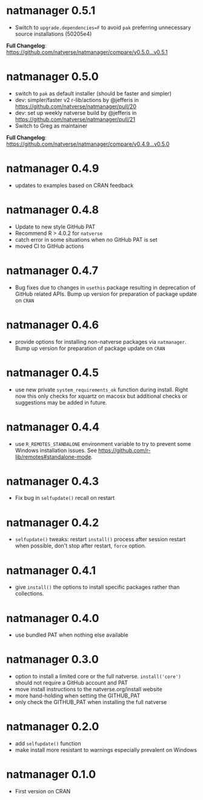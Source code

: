 # natmanager 0.5.1
* Switch to `upgrade.dependencies=F` to avoid `pak` preferring unnecessary 
  source installations (50205e4)

**Full Changelog**: https://github.com/natverse/natmanager/compare/v0.5.0...v0.5.1

# natmanager 0.5.0

* switch to `pak` as default installer (should be faster and simpler)
* dev: simpler/faster v2 r-lib/actions by @jefferis in https://github.com/natverse/natmanager/pull/20
* dev: set up weekly natverse build by @jefferis in https://github.com/natverse/natmanager/pull/21
* Switch to Greg as maintainer

**Full Changelog**: https://github.com/natverse/natmanager/compare/v0.4.9...v0.5.0

# natmanager 0.4.9

* updates to examples based on CRAN feedback

# natmanager 0.4.8

* Update to new style GitHub PAT
* Recommend R > 4.0.2 for `natverse`
* catch error in some situations when no GitHub PAT is set
* moved CI to GitHub actions

# natmanager 0.4.7

* Bug fixes due to changes in `usethis` package resulting in deprecation of GitHub related APIs. Bump up version
  for preparation of package update on `CRAN`

# natmanager 0.4.6

* provide options for installing non-natverse packages via `natmanager`. Bump up version
  for preparation of package update on `CRAN`

# natmanager 0.4.5

* use new private `system_requirements_ok` function during install. Right now
this only checks for xquartz on macosx but additional checks or suggestions may
be added in future.

# natmanager 0.4.4

* use `R_REMOTES_STANDALONE` environment variable to try to prevent some Windows
  installation issues. See https://github.com/r-lib/remotes#standalone-mode.

# natmanager 0.4.3

* Fix bug in `selfupdate()` recall on restart

# natmanager 0.4.2

* `selfupdate()` tweaks: restart `install()` process after session restart when
  possible, don't stop after restart, `force` option.

# natmanager 0.4.1

* give `install()` the options to install specific packages rather than 
  collections.

# natmanager 0.4.0

* use bundled PAT when nothing else available

# natmanager 0.3.0

* option to install a limited core or the full natverse. 
  `install('core')` should not require a GitHub account and PAT
* move install instructions to the natverse.org/install website
* more hand-holding when setting the GITHUB_PAT
* only check the GITHUB_PAT when installing the full natverse

# natmanager 0.2.0

* add `selfupdate()` function
* make install more resistant to warnings especially prevalent on Windows

# natmanager 0.1.0

* First version on CRAN
